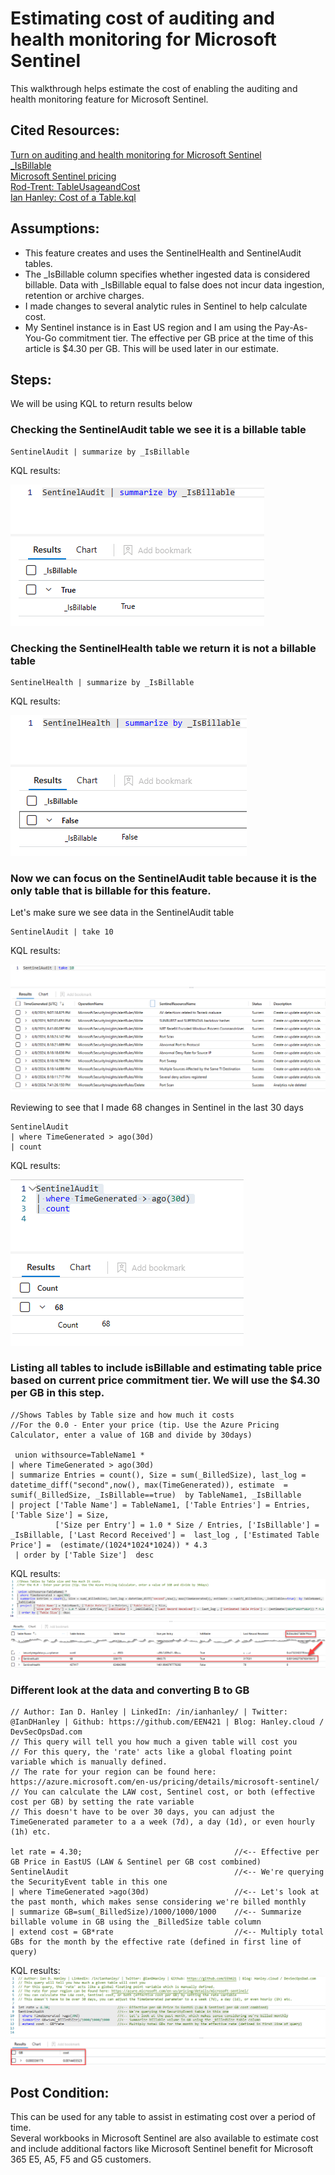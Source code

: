 # Estimating cost of auditing and health monitoring for Microsoft Sentinel

This walkthrough helps estimate the cost of enabling the auditing and health monitoring feature for Microsoft Sentinel.

## Cited Resources:
[Turn on auditing and health monitoring for Microsoft Sentinel](https://learn.microsoft.com/en-us/azure/sentinel/enable-monitoring) <br/>
[_IsBillable](https://learn.microsoft.com/en-US/azure/azure-monitor/logs/log-standard-columns#_isbillable) <br/>
[Microsoft Sentinel pricing](https://azure.microsoft.com/en-us/pricing/details/microsoft-sentinel/) <br/>
[Rod-Trent: TableUsageandCost](https://github.com/rod-trent/SentinelKQL/blob/master/TableUsageandCost.txt) <br/>
[Ian Hanley: Cost of a Table.kql](https://github.com/EEN421/KQL-Queries/blob/Main/Cost%20of%20a%20Table.kql) <br/>

## Assumptions:

- This feature creates and uses the SentinelHealth and SentinelAudit tables.
- The _IsBillable column specifies whether ingested data is considered billable. Data with _IsBillable equal to false does not incur data ingestion, retention or archive charges.
- I made changes to several analytic rules in Sentinel to help calculate cost.
- My Sentinel instance is in East US region and I am using the Pay-As-You-Go commitment tier.  The effective per GB price at the time of this article is $4.30 per GB.  This will be used later in our estimate.
## Steps:

We will be using KQL to return results below

### Checking the SentinelAudit table we see it is a billable table

```kusto
SentinelAudit | summarize by _IsBillable
```

KQL results:

![kql results](images/EstimatingCost-AuditingHealthMonitoringFeatureSentinel-1.png)

### Checking the SentinelHealth table we return it is not a billable table

```kusto
SentinelHealth | summarize by _IsBillable
```

KQL results:

![kql results](images/EstimatingCost-AuditingHealthMonitoringFeatureSentinel-2.png)

### Now we can focus on the SentinelAudit table because it is the only table that is billable for this feature.
Let's make sure we see data in the SentinelAudit table

```kusto
SentinelAudit | take 10
```

KQL results:

![kql results](images/EstimatingCost-AuditingHealthMonitoringFeatureSentinel-3.png)

Reviewing to see that I made 68 changes in Sentinel in the last 30 days

```kusto
SentinelAudit
| where TimeGenerated > ago(30d)
| count
```

KQL results:

![kql results](images/EstimatingCost-AuditingHealthMonitoringFeatureSentinel-4.png)

### Listing all tables to include isBillable and estimating table price based on current price commitment tier.  We will use the $4.30 per GB in this step.

```kusto
//Shows Tables by Table size and how much it costs
//For the 0.0 - Enter your price (tip. Use the Azure Pricing Calculator, enter a value of 1GB and divide by 30days)

 union withsource=TableName1 *
| where TimeGenerated > ago(30d)
| summarize Entries = count(), Size = sum(_BilledSize), last_log = datetime_diff("second",now(), max(TimeGenerated)), estimate  = sumif(_BilledSize, _IsBillable==true)  by TableName1, _IsBillable
| project ['Table Name'] = TableName1, ['Table Entries'] = Entries, ['Table Size'] = Size,
          ['Size per Entry'] = 1.0 * Size / Entries, ['IsBillable'] = _IsBillable, ['Last Record Received'] =  last_log , ['Estimated Table Price'] =  (estimate/(1024*1024*1024)) * 4.3
 | order by ['Table Size']  desc
```

KQL results:
![kql results](images/EstimatingCost-AuditingHealthMonitoringFeatureSentinel-5.png)

### Different look at the data and converting B to GB

```kusto
// Author: Ian D. Hanley | LinkedIn: /in/ianhanley/ | Twitter: @IanDHanley | Github: https://github.com/EEN421 | Blog: Hanley.cloud / DevSecOpsDad.com
// This query will tell you how much a given table will cost you
// For this query, the 'rate' acts like a global floating point variable which is manually defined.
// The rate for your region can be found here: https://azure.microsoft.com/en-us/pricing/details/microsoft-sentinel/
// You can calculate the LAW cost, Sentinel cost, or both (effective cost per GB) by setting the rate variable
// This doesn't have to be over 30 days, you can adjust the TimeGenerated parameter to a a week (7d), a day (1d), or even hourly (1h) etc.

let rate = 4.30;                                  //<-- Effective per GB Price in EastUS (LAW & Sentinel per GB cost combined)
SentinelAudit                                     //<-- We're querying the SecurityEvent table in this one
| where TimeGenerated >ago(30d)                   //<-- Let's look at the past month, which makes sense considering we're billed monthly
| summarize GB=sum(_BilledSize)/1000/1000/1000    //<-- Summarize billable volume in GB using the _BilledSize table column
| extend cost = GB*rate                           //<-- Multiply total GBs for the month by the effective rate (defined in first line of query)
```

KQL results:
![kql results](images/EstimatingCost-AuditingHealthMonitoringFeatureSentinel-6.png)

## Post Condition:

This can be used for any table to assist in estimating cost over a period of time.  
Several workbooks in Microsoft Sentinel are also available to estimate cost and include additional factors like Microsoft Sentinel benefit for Microsoft 365 E5, A5, F5 and G5 customers.

